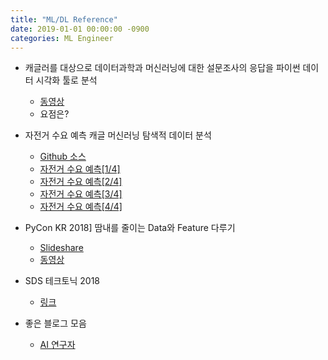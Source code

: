 ```yaml
---
title: "ML/DL Reference"
date: 2019-01-01 00:00:00 -0900
categories: ML Engineer
---
```


* 캐글러를 대상으로 데이터과학과 머신러닝에 대한 설문조사의 응답을 파이썬 데이터 시각화 툴로 분석
  * [동영상](https://www.youtube.com/playlist?list=PLaTc2c6yEwmoREAj3xLEqT71C9I3QvAlm)
  * 요점은?

* 자전거 수요 예측 캐글 머신러닝 탐색적 데이터 분석
  * [Github 소스](https://github.com/corazzon/KaggleStruggle/tree/master/bike-sharing-demand)
  * [자전거 수요 예측[1/4]](https://youtu.be/Q_MbN-vu_2w)
  * [자전거 수요 예측[2/4]](https://youtu.be/95fCw-n5uWM)
  * [자전거 수요 예측[3/4]](https://youtu.be/g7EwIFXJntc)
  * [자전거 수요 예측[4/4]](https://youtu.be/woSEc5d_skE)
  
* PyCon KR 2018] 땀내를 줄이는 Data와 Feature 다루기
  * [Slideshare](https://www.slideshare.net/zzonee/2018-pycon-kr-data-feature)
  * [동영상](https://www.youtube.com/watch?v=GlJVV43O8po)

* SDS 테크토닉 2018
  * [링크](https://www.samsungsds.com/global/ko/about/event/techtonic2018.html)
  
* 좋은 블로그 모음
  * [AI 연구자](http://freesearch.pe.kr/)
